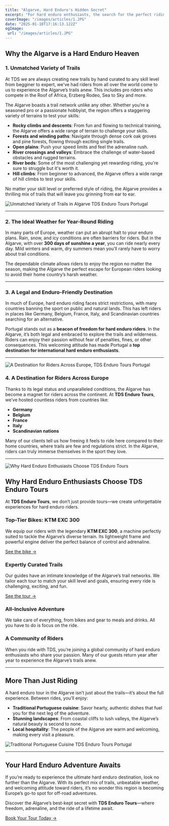 ```yaml
---
title: "Algarve, Hard Enduro's Hidden Secret"
excerpt: "For hard enduro enthusiasts, the search for the perfect riding destination can often feel like a challenge itself. Trails must be rugged and varied, the weather reliable, and—most crucially—it must be legal to ride. In much of Europe, enduro riding is restricted or outright banned, leaving riders yearning for a haven where their passion can thrive. Enter the Algarve, Portugal’s sun-soaked southern gem and the best-kept secret of the hard enduro world."
coverImage: "/images/articles/1.JPG"
date: "2025-01-18T17:16:13.122Z"
ogImage:
 url: "/images/articles/1.JPG"
---
```


## **Why the Algarve is a Hard Enduro Heaven**  

### **1. Unmatched Variety of Trails**  

At TDS we are always creating new trails by hand curated to any skill level from begginer to expert, we've had riders from all over the world come to us to experience the Algarve’s trails anew. This includes pro riders who compete in the Roof of Africa, Erzberg Rodeo, Sea to Sky and more.

The Algarve boasts a trail network unlike any other. Whether you’re a seasoned pro or a passionate hobbyist, the region offers a staggering variety of terrains to test your skills:  
- **Rocky climbs and descents**: From fun and flowing to technical training, the Algarve offers a wide range of terrain to challenge your skills.  
- **Forests and winding paths**: Navigate through dense cork oak groves and pine forests, flowing through exciting single trails.  
- **Open plains**: Push your speed limits and feel the adrenaline rush.  
- **River crossings and valleys**: Embrace the challenge of water-based obstacles and rugged terrains.  
- **River beds**: Some of the most challenging yet rewarding riding, you're sure to struggle but it's worth it.  
- **Hill climbs**: From beginner to advanced, the Algarve offers a wide range of hill climbs to test your skills.

No matter your skill level or preferred style of riding, the Algarve provides a thrilling mix of trails that will leave you grinning from ear to ear.  

![Unmatched Variety of Trails in Algarve TDS Enduro Tours Portugal](/images/articles/10.JPG )

---

### **2. The Ideal Weather for Year-Round Riding**  
In many parts of Europe, weather can put an abrupt halt to your enduro plans. Rain, snow, and icy conditions are often barriers for riders. But in the Algarve, with over **300 days of sunshine a year**, you can ride nearly every day. Mild winters and warm, dry summers mean you’ll rarely have to worry about trail conditions.  

The dependable climate allows riders to enjoy the region no matter the season, making the Algarve the perfect escape for European riders looking to avoid their home country’s harsh weather.  

---

### **3. A Legal and Enduro-Friendly Destination**  
In much of Europe, hard enduro riding faces strict restrictions, with many countries banning the sport on public and natural lands. This has left riders in places like Germany, Belgium, France, Italy, and Scandinavian countries searching for an alternative.  

Portugal stands out as a **beacon of freedom for hard enduro riders**. In the Algarve, it’s both legal and embraced to explore the trails and wilderness. Riders can enjoy their passion without fear of penalties, fines, or other consequences. This welcoming attitude has made Portugal a **top destination for international hard enduro enthusiasts**.  

---
![A Destination for Riders Across Europe, TDS Enduro Tours Portugal](/images/articles/4.JPG )

### **4. A Destination for Riders Across Europe**  
Thanks to its legal status and unparalleled conditions, the Algarve has become a magnet for riders across the continent. At **TDS Enduro Tours**, we’ve hosted countless riders from countries like:  
- **Germany**  
- **Belgium**  
- **France**  
- **Italy**  
- **Scandinavian nations**  

Many of our clients tell us how freeing it feels to ride here compared to their home countries, where trails are few and regulations strict. In the Algarve, riders can truly immerse themselves in the sport they love.  

---
![Why Hard Enduro Enthusiasts Choose TDS Enduro Tours](/images/articles/9.JPG )

## **Why Hard Enduro Enthusiasts Choose TDS Enduro Tours**  

At **TDS Enduro Tours**, we don’t just provide tours—we create unforgettable experiences for hard enduro riders.  

### **Top-Tier Bikes: KTM EXC 300**  
We equip our riders with the legendary **KTM EXC 300**, a machine perfectly suited to tackle the Algarve’s diverse terrain. Its lightweight frame and powerful engine deliver the perfect balance of control and adrenaline.  

[See the bike →](/bikes)

### **Expertly Curated Trails**  
Our guides have an intimate knowledge of the Algarve’s trail networks. We tailor each tour to match your skill level and goals, ensuring every ride is challenging, exciting, and fun.  

[See the tour →](/tours)


### **All-Inclusive Adventure**  
We take care of everything, from bikes and gear to meals and drinks. All you have to do is focus on the ride.  

### **A Community of Riders**  
When you ride with TDS, you’re joining a global community of hard enduro enthusiasts who share your passion. Many of our guests return year after year to experience the Algarve’s trails anew.  

---

## **More Than Just Riding**  

A hard enduro tour in the Algarve isn’t just about the trails—it’s about the full experience. Between rides, you’ll enjoy:  
- **Traditional Portuguese cuisine**: Savor hearty, authentic dishes that fuel you for the next leg of the adventure.  
- **Stunning landscapes**: From coastal cliffs to lush valleys, the Algarve’s natural beauty is second to none.  
- **Local hospitality**: The people of the Algarve are warm and welcoming, making every visit a pleasure.  

![Traditional Portuguese Cuisine TDS Enduro Tours Portugal](/images/articles/5.JPG )

---

## **Your Hard Enduro Adventure Awaits**  

If you’re ready to experience the ultimate hard enduro destination, look no further than the Algarve. With its perfect mix of trails, unbeatable weather, and welcoming attitude toward riders, it’s no wonder this region is becoming Europe’s go-to spot for off-road adventures.  

Discover the Algarve’s best-kept secret with **TDS Enduro Tours**—where freedom, adrenaline, and the ride of a lifetime await.

[Book Your Tour Today →](/reserve)